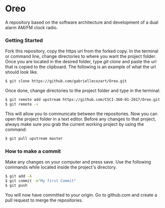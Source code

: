 Oreo
======
A repository based on the software architecture and development of a dual alarm AM/FM clock radio. 

### Getting Started
Fork this repository, copy the https url from the forked copy. In the terminal or command line, change directories to where you want the project folder. Once you are located in the desired folder, type *git clone* and paste the url that is copied to the clipboard. The following is an example of what the url should look like.
```bash
$ git clone https://github.com/gabriellecozart/Oreo.git
```
Once done, change directories to the project folder and type in the terminal:
```bash
$ git remote add upstream https://github.com/CSCI-360-01-2017/Oreo.git
$ git remote -v
```
This will allow you to communicate between the repositories. Now you can open the project folder in a text editor. Before any changes to that project, always make sure you grab the current working project by using the command:
```bash
$ git pull upstream master
```
### How to make a commit
Make any changes on your computer and press save. Use the following commands while located inside the project's directory.
```bash
$ git add -A
$ git commit -m"My first Commit"
$ git push
```
You will now have committed to your origin. Go to github.com and create a pull request to merge the repositories.
